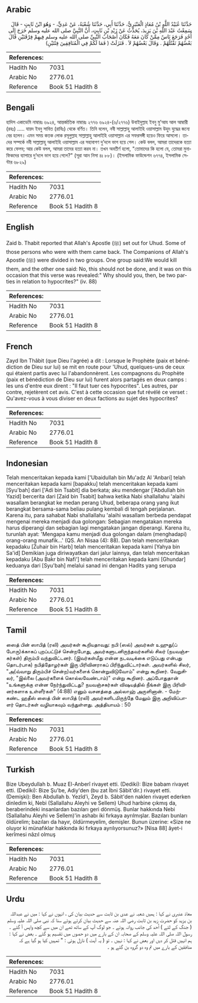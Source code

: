 ## Arabic


<div dir="rtl" lang="ar" style={{fontSize:'larger',backgroundColor:'#f8f9fa',padding:20}}>
حَدَّثَنَا عُبَيْدُ اللَّهِ بْنُ مُعَاذٍ الْعَنْبَرِيُّ، حَدَّثَنَا أَبِي، حَدَّثَنَا شُعْبَةُ، عَنْ عَدِيٍّ، - وَهُوَ ابْنُ ثَابِتٍ - قَالَ سَمِعْتُ عَبْدَ اللَّهِ بْنَ يَزِيدَ، يُحَدِّثُ عَنْ زَيْدِ بْنِ ثَابِتٍ، أَنَّ النَّبِيَّ صلى الله عليه وسلم خَرَجَ إِلَى أُحُدٍ فَرَجَعَ نَاسٌ مِمَّنْ كَانَ مَعَهُ فَكَانَ أَصْحَابُ النَّبِيِّ صلى الله عليه وسلم فِيهِمْ فِرْقَتَيْنِ قَالَ بَعْضُهُمْ نَقْتُلُهُمْ ‏.‏ وَقَالَ بَعْضُهُمْ لاَ ‏.‏ فَنَزَلَتْ ‏(‏ فَمَا لَكُمْ فِي الْمُنَافِقِينَ فِئَتَيْنِ‏)‏
</div>
<div style={{backgroundColor:'#f8f9fa',padding:20, marginBottom: 10}}><table> <thead> <tr> <th>References:</th> <th></th> </tr> </thead> <tbody><tr><td>Hadith No</td><td>7031</td></tr><tr><td>Arabic No</td><td>2776.01</td></tr><tr><td>Reference</td><td>Book 51 Hadith 8</td></tr></tbody></table></div>

## Bengali


<div dir="ltr" lang="bn" style={{fontSize:'larger',backgroundColor:'#f8f9fa',padding:20}}>
হাদিস একাডেমি নাম্বারঃ ৬৯২৪, আন্তর্জাতিক নাম্বারঃ ২৭৭৬ ৬৯২৪-(৬/২৭৭৬) উবাইদুল্লাহ ইবনু মু’আয আল আম্বারী (রহঃ) ..... যায়দ ইবনু সাবিত (রাযিঃ) থেকে বর্ণিত। তিনি বলেন, নবী সাল্লাল্লাহু আলাইহি ওয়াসাল্লাম উহুদ যুদ্ধের জন্যে বের হলেন। এমন সময় কতক লোক রসূলুল্লাহ সাল্লাল্লাহু আলাইহি ওয়াসাল্লাম এর সফরসঙ্গী হয়েও ফিরে আসলো। তাদের সম্পর্কে নবী সাল্লাল্লাহু আলাইহি ওয়াসাল্লাম এর সহাবাগণ দু’দলে ভাগ হয়ে গেল। কেউ বলল, আমরা তাদেরকে হত্যা করে ফেলব; আর কেউ বলল, আমরা তাদের হত্যা করব না। তখন অবতীর্ণ হলো, "তোমাদের কি হলো যে, তোমরা মুনাফিকদের ব্যাপারে দু’দলে ভাগ হয়ে গেলে?" (সূরা আন নিসা ৪ঃ ৮৮)। (ইসলামিক ফাউন্ডেশন ৬৭৭৪, ইসলামিক সেন্টার ৬৮২৯)
</div>
<div style={{backgroundColor:'#f8f9fa',padding:20, marginBottom: 10}}><table> <thead> <tr> <th>References:</th> <th></th> </tr> </thead> <tbody><tr><td>Hadith No</td><td>7031</td></tr><tr><td>Arabic No</td><td>2776.01</td></tr><tr><td>Reference</td><td>Book 51 Hadith 8</td></tr></tbody></table></div>

## English


<div dir="ltr" lang="en" style={{fontSize:'larger',backgroundColor:'#f8f9fa',padding:20}}>
Zaid b. Thabit reported that Allah's Apostle (ﷺ) set out for Uhud. Some of those persons who were with them came back. The Companions of Allah's Apostle (ﷺ) were divided in two groups. One group said:We would kill them, and the other one said: No, this should not be done, and it was on this occasion that this verse was revealed:" Why should you, then, be two parties in relation to hypocrites?" (iv. 88)
</div>
<div style={{backgroundColor:'#f8f9fa',padding:20, marginBottom: 10}}><table> <thead> <tr> <th>References:</th> <th></th> </tr> </thead> <tbody><tr><td>Hadith No</td><td>7031</td></tr><tr><td>Arabic No</td><td>2776.01</td></tr><tr><td>Reference</td><td>Book 51 Hadith 8</td></tr></tbody></table></div>

## French


<div dir="ltr" lang="fr" style={{fontSize:'larger',backgroundColor:'#f8f9fa',padding:20}}>
Zayd Ibn Thâbit (que Dieu l'agrée) a dit : Lorsque le Prophète (paix et bénédiction de Dieu sur lui) se mit en route pour 'Uhud, quelques-uns de ceux qui étaient partis avec lui l'abandonnèrent. Les compagnons du Prophète (paix et bénédiction de Dieu sur lui) furent alors partagés en deux camps : les uns d'entre eux dirent : "Il faut tuer ces hypocrites". Les autres, par contre, rejetèrent cet avis. C'est à cette occasion que fut révélé ce verset : Qu'avez-vous à vous diviser en deux factions au sujet des hypocrites?
</div>
<div style={{backgroundColor:'#f8f9fa',padding:20, marginBottom: 10}}><table> <thead> <tr> <th>References:</th> <th></th> </tr> </thead> <tbody><tr><td>Hadith No</td><td>7031</td></tr><tr><td>Arabic No</td><td>2776.01</td></tr><tr><td>Reference</td><td>Book 51 Hadith 8</td></tr></tbody></table></div>

## Indonesian


<div dir="ltr" lang="id" style={{fontSize:'larger',backgroundColor:'#f8f9fa',padding:20}}>
Telah menceritakan kepada kami ['Ubaidullah bin Mu'adz Al 'Anbari] telah menceritakan kepada kami [bapakku] telah menceritakan kepada kami [Syu'bah] dari ['Adi bin Tsabit] dia berkata; aku mendengar ['Abdullah bin Yazid] bercerita dari [Zaid bin Tsabit] bahwa ketika Nabi shallallahu 'alaihi wasallam berangkat ke medan perang Uhud, beberapa orang yang ikut berangkat bersama-sama beliau pulang kembali di tengah perjalanan. Karena itu, para sahabat Nabi shallallahu 'alaihi wasallam berbeda pendapat mengenai mereka menjadi dua golongan: Sebagian mengatakan mereka harus diperangi dan sebagian lagi mengatakan jangan diperangi. Karena itu, turunlah ayat: 'Mengapa kamu menjadi dua golongan dalam (menghadapi) orang-orang munafik…' (QS. An Nisaa (4): 88). Dan telah menceritakan kepadaku [Zuhair bin Harb] telah menceritakan kepada kami [Yahya bin Sa'id] Demikian juga diriwayatkan dari jalur lainnya, dan telah menceritakan kepadaku [Abu Bakr bin Nafi'] telah menceritakan kepada kami [Ghundar] keduanya dari [Syu'bah] melalui sanad ini dengan Hadits yang serupa
</div>
<div style={{backgroundColor:'#f8f9fa',padding:20, marginBottom: 10}}><table> <thead> <tr> <th>References:</th> <th></th> </tr> </thead> <tbody><tr><td>Hadith No</td><td>7031</td></tr><tr><td>Arabic No</td><td>2776.01</td></tr><tr><td>Reference</td><td>Book 51 Hadith 8</td></tr></tbody></table></div>

## Tamil


<div dir="ltr" lang="ta" style={{fontSize:'larger',backgroundColor:'#f8f9fa',padding:20}}>
ஸைத் பின் ஸாபித் (ரலி) அவர்கள் கூறியதாவது: நபி (ஸல்) அவர்கள் உஹுது(ப் போரு)க்காகப் புறப்பட்டுச் சென்றபோது, அவர்களுடனிருந்தவர்களில் சிலர் (நயவஞ்சகர்கள்) திரும்பி வந்துவிட்டனர். (இவர்கள்மீது என்ன நடவடிக்கை எடுப்பது என்பது தொடர்பாக) நபித்தோழர்கள் இரு பிரிவினராகப் பிரிந்துவிட்டார்கள். அவர்களில் சிலர், "அ(வ்வாறு திரும்பிச் சென்ற)வர்களைக் கொன்றுவிடுவோம்" என்று கூறினர். வேறுசிலர், "இல்லை (அவர்களைக் கொல்லவேண்டாம்)" என்று கூறினர். அப்போதுதான் "உங்களுக்கு என்ன நேர்ந்துவிட்டது? நயவஞ்சகர்கள் விஷயத்தில் நீங்கள் இரு பிரிவினர்களாக உள்ளீர்கள்" (4:88) எனும் வசனத்தை அல்லாஹ் அருளினான். - மேற்கண்ட ஹதீஸ் ஸைத் பின் ஸாபித் (ரலி) அவர்களிடமிருந்தே மேலும் இரு அறிவிப்பாளர் தொடர்கள் வழியாகவும் வந்துள்ளது. அத்தியாயம் : 50
</div>
<div style={{backgroundColor:'#f8f9fa',padding:20, marginBottom: 10}}><table> <thead> <tr> <th>References:</th> <th></th> </tr> </thead> <tbody><tr><td>Hadith No</td><td>7031</td></tr><tr><td>Arabic No</td><td>2776.01</td></tr><tr><td>Reference</td><td>Book 51 Hadith 8</td></tr></tbody></table></div>

## Turkish


<div dir="ltr" lang="tr" style={{fontSize:'larger',backgroundColor:'#f8f9fa',padding:20}}>
Bize Ubeydullah b. Muaz El-Anberî rivayet etti. (Dediki): Bize babam rivayet etti. (Dediki): Bize Şu'be, Adiy'den (bu zat İbni Sâbit'dir.) rivayet etti. (Demişki): Ben Abdullah b. Yezîd'i, Zeyd b. Sâbit'den naklen rivayet ederken dinledim ki, Nebi (Sallallahu Aleyhi ve Sellem) Uhud harbine çıkmış da, beraberindeki insanlardan bazıları geri dönmüş. Bunlar hakkında Nebi (Sallallahu Aleyhi ve Sellem)'in ashabı iki fırkaya ayrılmışlar. Bazıları bunları öldürelim; bazıları da hayır, öldürmeyelim, demişler. Bunun üzerine: «Size ne oluyor ki münafıklar hakkında iki fırkaya ayrılıyorsunuz?» [Nisa 88] âyet-i kerîmesi nâzıl olmuş
</div>
<div style={{backgroundColor:'#f8f9fa',padding:20, marginBottom: 10}}><table> <thead> <tr> <th>References:</th> <th></th> </tr> </thead> <tbody><tr><td>Hadith No</td><td>7031</td></tr><tr><td>Arabic No</td><td>2776.01</td></tr><tr><td>Reference</td><td>Book 51 Hadith 8</td></tr></tbody></table></div>

## Urdu


<div dir="rtl" lang="ur" style={{fontSize:'larger',backgroundColor:'#f8f9fa',padding:20}}>
معاذ عنبری نے کہا : ہمیں شعبہ نے عدی بن ثابت سے حدیث بیان کی ، انہوں نے کہا : میں نے عبداللہ بن یزید کو حضرت زید بن ثابت رضی اللہ عنہ سے حدیث بیان کرتے ہوئے سنا کہ نبی صلی اللہ علیہ وسلم ( جنگ کے لئے ) اُحد کی جانب روانہ ہوئے ۔ جو لوگ آپ کے ساتھ تھے ان میں سے کچھ واپس آ گئے ۔ رسول اللہ صلی اللہ علیہ وسلم کے صحابہ ان کے بارے میں دو حصوں میں تقسیم ہو گئے ۔ بعض نے کہا : ہم انہیں قتل کر دیں اور بعض نے کہا : نہیں ۔ تو ( یہ آیت ) نازل ہوئی : " تمہیں کیا ہو گیا ہے کہ منافقین کے بارے میں تم وہ دو گروہ بن گئے ہو ۔
</div>
<div style={{backgroundColor:'#f8f9fa',padding:20, marginBottom: 10}}><table> <thead> <tr> <th>References:</th> <th></th> </tr> </thead> <tbody><tr><td>Hadith No</td><td>7031</td></tr><tr><td>Arabic No</td><td>2776.01</td></tr><tr><td>Reference</td><td>Book 51 Hadith 8</td></tr></tbody></table></div>